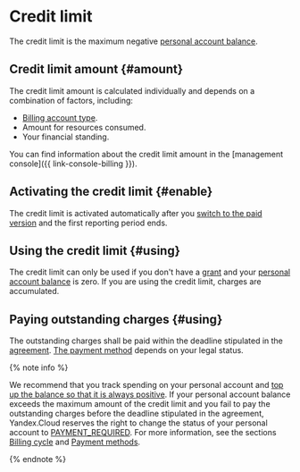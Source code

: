 # Credit limit

The credit limit is the maximum negative [personal account balance](../concepts/personal-account.md#balance).

## Credit limit amount {#amount}

The credit limit amount is calculated individually and depends on a combination of factors, including:

- [Billing account type](../concepts/billing-account.md#ba-types).
- Amount for resources consumed.
- Your financial standing.

You can find information about the credit limit amount in the [management console]({{ link-console-billing }}).

<a name="enable"></a>

## Activating the credit limit {#enable}

The credit limit is activated automatically after you [switch to the paid version](../operations/activate-commercial.md) and the first reporting period ends.

## Using the credit limit {#using}

The credit limit can only be used if you don't have a [grant](../concepts/bonus-account.md) and your [personal account balance](../concepts/personal-account.md#balance) is zero. If you are using the credit limit, charges are accumulated.

## Paying outstanding charges {#using}

The outstanding charges shall be paid within the deadline stipulated in the [agreement](../concepts/contract.md). [The payment method](../payment/payment-methods.md) depends on your legal status.

{% note info %}

We recommend that you track spending on your personal account and [top up the balance so that it is always positive](../operations/pay-the-bill.md). If your personal account balance exceeds the maximum amount of the credit limit and you fail to pay the outstanding charges before the deadline stipulated in the agreement, Yandex.Cloud reserves the right to change the status of your personal account to [PAYMENT_REQUIRED](../concepts/billing-account-statuses.md). For more information, see the sections [Billing cycle](../payment/billing-cycle-business.md) and [Payment methods](../payment/payment-methods.md).

{% endnote %}
